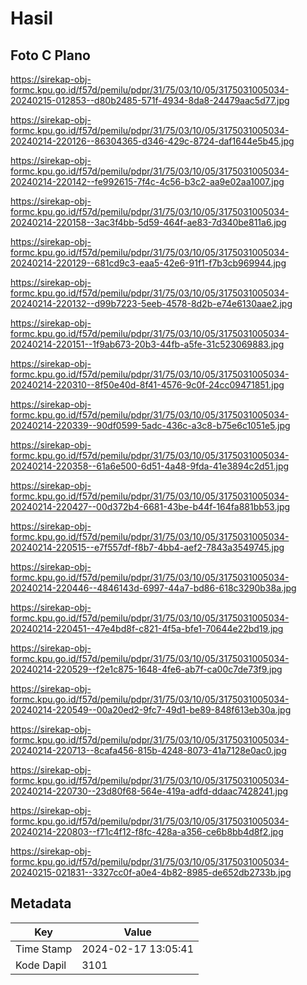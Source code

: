 # Hasil

## Foto C Plano

https://sirekap-obj-formc.kpu.go.id/f57d/pemilu/pdpr/31/75/03/10/05/3175031005034-20240215-012853--d80b2485-571f-4934-8da8-24479aac5d77.jpg

https://sirekap-obj-formc.kpu.go.id/f57d/pemilu/pdpr/31/75/03/10/05/3175031005034-20240214-220126--86304365-d346-429c-8724-daf1644e5b45.jpg

https://sirekap-obj-formc.kpu.go.id/f57d/pemilu/pdpr/31/75/03/10/05/3175031005034-20240214-220142--fe992615-7f4c-4c56-b3c2-aa9e02aa1007.jpg

https://sirekap-obj-formc.kpu.go.id/f57d/pemilu/pdpr/31/75/03/10/05/3175031005034-20240214-220158--3ac3f4bb-5d59-464f-ae83-7d340be811a6.jpg

https://sirekap-obj-formc.kpu.go.id/f57d/pemilu/pdpr/31/75/03/10/05/3175031005034-20240214-220129--681cd9c3-eaa5-42e6-91f1-f7b3cb969944.jpg

https://sirekap-obj-formc.kpu.go.id/f57d/pemilu/pdpr/31/75/03/10/05/3175031005034-20240214-220132--d99b7223-5eeb-4578-8d2b-e74e6130aae2.jpg

https://sirekap-obj-formc.kpu.go.id/f57d/pemilu/pdpr/31/75/03/10/05/3175031005034-20240214-220151--1f9ab673-20b3-44fb-a5fe-31c523069883.jpg

https://sirekap-obj-formc.kpu.go.id/f57d/pemilu/pdpr/31/75/03/10/05/3175031005034-20240214-220310--8f50e40d-8f41-4576-9c0f-24cc09471851.jpg

https://sirekap-obj-formc.kpu.go.id/f57d/pemilu/pdpr/31/75/03/10/05/3175031005034-20240214-220339--90df0599-5adc-436c-a3c8-b75e6c1051e5.jpg

https://sirekap-obj-formc.kpu.go.id/f57d/pemilu/pdpr/31/75/03/10/05/3175031005034-20240214-220358--61a6e500-6d51-4a48-9fda-41e3894c2d51.jpg

https://sirekap-obj-formc.kpu.go.id/f57d/pemilu/pdpr/31/75/03/10/05/3175031005034-20240214-220427--00d372b4-6681-43be-b44f-164fa881bb53.jpg

https://sirekap-obj-formc.kpu.go.id/f57d/pemilu/pdpr/31/75/03/10/05/3175031005034-20240214-220515--e7f557df-f8b7-4bb4-aef2-7843a3549745.jpg

https://sirekap-obj-formc.kpu.go.id/f57d/pemilu/pdpr/31/75/03/10/05/3175031005034-20240214-220446--4846143d-6997-44a7-bd86-618c3290b38a.jpg

https://sirekap-obj-formc.kpu.go.id/f57d/pemilu/pdpr/31/75/03/10/05/3175031005034-20240214-220451--47e4bd8f-c821-4f5a-bfe1-70644e22bd19.jpg

https://sirekap-obj-formc.kpu.go.id/f57d/pemilu/pdpr/31/75/03/10/05/3175031005034-20240214-220529--f2e1c875-1648-4fe6-ab7f-ca00c7de73f9.jpg

https://sirekap-obj-formc.kpu.go.id/f57d/pemilu/pdpr/31/75/03/10/05/3175031005034-20240214-220549--00a20ed2-9fc7-49d1-be89-848f613eb30a.jpg

https://sirekap-obj-formc.kpu.go.id/f57d/pemilu/pdpr/31/75/03/10/05/3175031005034-20240214-220713--8cafa456-815b-4248-8073-41a7128e0ac0.jpg

https://sirekap-obj-formc.kpu.go.id/f57d/pemilu/pdpr/31/75/03/10/05/3175031005034-20240214-220730--23d80f68-564e-419a-adfd-ddaac7428241.jpg

https://sirekap-obj-formc.kpu.go.id/f57d/pemilu/pdpr/31/75/03/10/05/3175031005034-20240214-220803--f71c4f12-f8fc-428a-a356-ce6b8bb4d8f2.jpg

https://sirekap-obj-formc.kpu.go.id/f57d/pemilu/pdpr/31/75/03/10/05/3175031005034-20240215-021831--3327cc0f-a0e4-4b82-8985-de652db2733b.jpg


## Metadata

| Key        | Value               |
| ---------- | ------------------- |
| Time Stamp | 2024-02-17 13:05:41 |
| Kode Dapil | 3101                |



